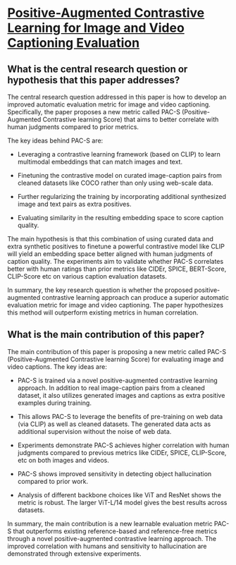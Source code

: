 # [Positive-Augmented Contrastive Learning for Image and Video Captioning   Evaluation](https://arxiv.org/abs/2303.12112)

## What is the central research question or hypothesis that this paper addresses?

 The central research question addressed in this paper is how to develop an improved automatic evaluation metric for image and video captioning. Specifically, the paper proposes a new metric called PAC-S (Positive-Augmented Contrastive learning Score) that aims to better correlate with human judgments compared to prior metrics. 

The key ideas behind PAC-S are:

- Leveraging a contrastive learning framework (based on CLIP) to learn multimodal embeddings that can match images and text.

- Finetuning the contrastive model on curated image-caption pairs from cleaned datasets like COCO rather than only using web-scale data. 

- Further regularizing the training by incorporating additional synthesized image and text pairs as extra positives.

- Evaluating similarity in the resulting embedding space to score caption quality.

The main hypothesis is that this combination of using curated data and extra synthetic positives to finetune a powerful contrastive model like CLIP will yield an embedding space better aligned with human judgments of caption quality. The experiments aim to validate whether PAC-S correlates better with human ratings than prior metrics like CIDEr, SPICE, BERT-Score, CLIP-Score etc on various caption evaluation datasets.

In summary, the key research question is whether the proposed positive-augmented contrastive learning approach can produce a superior automatic evaluation metric for image and video captioning. The paper hypothesizes this method will outperform existing metrics in human correlation.


## What is the main contribution of this paper?

 The main contribution of this paper is proposing a new metric called PAC-S (Positive-Augmented Contrastive learning Score) for evaluating image and video captions. The key ideas are:

- PAC-S is trained via a novel positive-augmented contrastive learning approach. In addition to real image-caption pairs from a cleaned dataset, it also utilizes generated images and captions as extra positive examples during training. 

- This allows PAC-S to leverage the benefits of pre-training on web data (via CLIP) as well as cleaned datasets. The generated data acts as additional supervision without the noise of web data.

- Experiments demonstrate PAC-S achieves higher correlation with human judgments compared to previous metrics like CIDEr, SPICE, CLIP-Score, etc on both images and videos.

- PAC-S shows improved sensitivity in detecting object hallucination compared to prior work.

- Analysis of different backbone choices like ViT and ResNet shows the metric is robust. The larger ViT-L/14 model gives the best results across datasets.

In summary, the main contribution is a new learnable evaluation metric PAC-S that outperforms existing reference-based and reference-free metrics through a novel positive-augmented contrastive learning approach. The improved correlation with humans and sensitivity to hallucination are demonstrated through extensive experiments.
